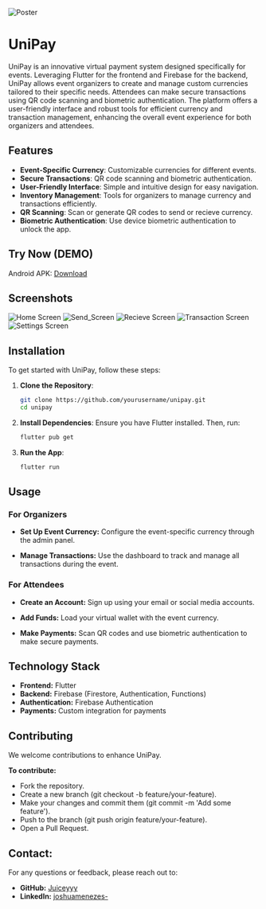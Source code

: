 ![Poster](images/poster.jpg)

# UniPay

UniPay is an innovative virtual payment system designed specifically for events. Leveraging Flutter for the frontend and Firebase for the backend, UniPay allows event organizers to create and manage custom currencies tailored to their specific needs. Attendees can make secure transactions using QR code scanning and biometric authentication. The platform offers a user-friendly interface and robust tools for efficient currency and transaction management, enhancing the overall event experience for both organizers and attendees.

## Features

- **Event-Specific Currency**: Customizable currencies for different events.
- **Secure Transactions**: QR code scanning and biometric authentication.
- **User-Friendly Interface**: Simple and intuitive design for easy navigation.
- **Inventory Management**: Tools for organizers to manage currency and transactions efficiently.
- **QR Scanning**: Scan or generate QR codes to send or recieve currency.
- **Biometric Authentication**: Use device biometric authentication to unlock the app.

## Try Now (DEMO)
Android APK: [Download](https://joshuasportfolio.blob.core.windows.net/certificates/app-release.apk?sp=r&st=2024-05-24T18:24:28Z&se=2124-05-25T02:24:28Z&spr=https&sv=2022-11-02&sr=b&sig=KegwuYXIVRJ3MZ6sWhNuXKBe5ncKyh57kb7C3OuLKbo%3D)

## Screenshots

![Home Screen](images/dashboard.jpg)
![Send_Screen](images/send.jpg)
![Recieve Screen](images/recieve.jpg)
![Transaction Screen](images/transaction.jpg)
![Settings Screen](images/settings.jpg)

## Installation

To get started with UniPay, follow these steps:

1. **Clone the Repository**:
   ```bash
   git clone https://github.com/yourusername/unipay.git
   cd unipay
   ```
   
2. **Install Dependencies**:
Ensure you have Flutter installed.
Then, run:

   ```bash
   flutter pub get
   ```

3. **Run the App**:

   ```bash
   flutter run
   ```

## Usage

### For Organizers

- **Set Up Event Currency:**
Configure the event-specific currency through the admin panel.

- **Manage Transactions:**
Use the dashboard to track and manage all transactions during the event.

### For Attendees

- **Create an Account:**
Sign up using your email or social media accounts.

- **Add Funds:**
Load your virtual wallet with the event currency. 

- **Make Payments:**
Scan QR codes and use biometric authentication to make secure payments.

## Technology Stack

- **Frontend:** Flutter
- **Backend:** Firebase (Firestore, Authentication, Functions)
- **Authentication:** Firebase Authentication
- **Payments:** Custom integration for payments

## Contributing
We welcome contributions to enhance UniPay. 

**To contribute:**
- Fork the repository.
- Create a new branch (git checkout -b feature/your-feature).
- Make your changes and commit them (git commit -m 'Add some feature').
- Push to the branch (git push origin feature/your-feature).
- Open a Pull Request.

## Contact:
For any questions or feedback, please reach out to:

- **GitHub:** [Juiceyyy](https://github.com/Juiceyyyy)
- **LinkedIn:** [joshuamenezes-](https://www.linkedin.com/in/joshuamenezes-/)


